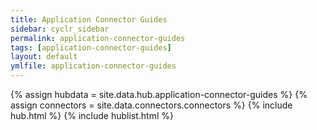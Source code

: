 ```yaml
---
title: Application Connector Guides
sidebar: cyclr_sidebar
permalink: application-connector-guides
tags: [application-connector-guides]
layout: default
ymlfile: application-connector-guides
---
```

{% assign hubdata = site.data.hub.application-connector-guides %}
{% assign connectors = site.data.connectors.connectors %}
{% include hub.html %}
{% include hublist.html %}